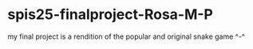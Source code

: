 # spis25-finalproject-Rosa-M-P

my final project is a rendition of the popular and original snake game ^-^
